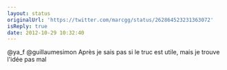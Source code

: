 ```yaml
---
layout: status
originalUrl: 'https://twitter.com/marcgg/status/262864523231363072'
isReply: true
date: 2012-10-29 10:32:40
---
```


@ya_f @guillaumesimon Après je sais pas si le truc est utile, mais je trouve l'idée pas mal
